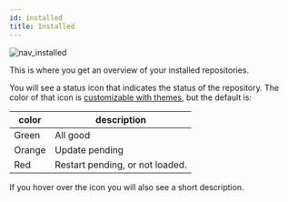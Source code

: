 ```yaml
---
id: installed
title: Installed
---
```


![nav_installed](/img/nav_installed.png)

This is where you get an overview of your installed repositories.

You will see a status icon that indicates the status of the repository.
The color of that icon is [customizable with themes](/docs/basic/theming), but the default is:

color | description
-- | --
Green | All good
Orange | Update pending
Red | Restart pending, or not loaded.

If you hover over the icon you will also see a short description.
